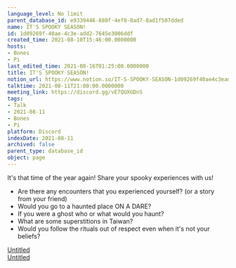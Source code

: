 ```yaml
---
language_level: No limit
parent_database_id: e9339446-880f-4ef0-8ad7-8ad1f507dded
name: IT'S SPOOKY SEASON!
id: 1d09269f-40ae-4c3e-add2-7645e3006ddf
created_time: 2021-08-10T15:46:00.0000000
hosts:
- Bones
- Pi
last_edited_time: 2021-08-16T01:25:00.0000000
title: IT'S SPOOKY SEASON!
notion_url: https://www.notion.so/IT-S-SPOOKY-SEASON-1d09269f40ae4c3eadd27645e3006ddf
talktime: 2021-08-11T21:00:00.0000000
meeting_link: https://discord.gg/vE7QUXGDnS
tags:
- Talk
- 2021-08-11
- Bones
- Pi
platform: Discord
indexDate: 2021-08-11
archived: false
parent_type: database_id
object: page
---
```


It's that time of the year again! Share your spooky experiences with us!
   - Are there any encounters that you experienced yourself? (or a story from your friend)
   - Would you go to a haunted place ON A
  DARE?
   - If you were a ghost who or what would you haunt?
   - What are some superstitions in Taiwan?
   - Would you follow the rituals out of respect even when it's not your beliefs?


[Untitled](https://www.notion.so/12c4a9e645d54aefa860b5f927a0b220)   
[Untitled](https://www.notion.so/482e61b02b9c4456b2b4fe86bb7544c6)   







